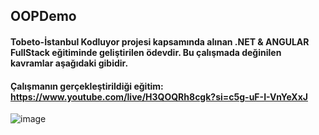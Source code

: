 ## OOPDemo
#### Tobeto-İstanbul Kodluyor projesi kapsamında alınan .NET & ANGULAR FullStack eğitiminde geliştirilen ödevdir. Bu çalışmada değinilen kavramlar aşağıdaki gibidir.
#### Çalışmanın gerçekleştirildiği eğitim: https://www.youtube.com/live/H3QOQRh8cgk?si=c5g-uF-I-VnYeXxJ
![image](https://github.com/MelihDincer/OOPDemo/assets/115299123/1f17431f-b2d7-4fc4-9801-7eaa32382efc)
